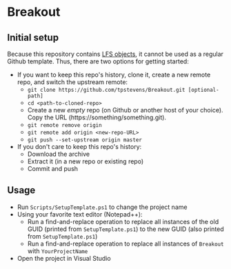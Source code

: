 # Breakout

## Initial setup

Because this repository contains [LFS objects](https://docs.github.com/en/repositories/working-with-files/managing-large-files/about-git-large-file-storage), it cannot be used as a regular Github template. Thus, there are two options for getting started:
- If you want to keep this repo's history, clone it, create a new remote repo, and switch the upstream remote:
    - `git clone https://github.com/tpstevens/Breakout.git [optional-path]`
    - `cd <path-to-cloned-repo>`
    - Create a new *empty* repo (on Github or another host of your choice). Copy the URL (https://something/something.git).
    - `git remote remove origin`
    - `git remote add origin <new-repo-URL>`
    - `git push --set-upstream origin master`
- If you don't care to keep this repo's history:
    - Download the archive
    - Extract it (in a new repo or existing repo)
    - Commit and push

## Usage

- Run `Scripts/SetupTemplate.ps1` to change the project name
- Using your favorite text editor (Notepad++):
    - Run a find-and-replace operation to replace all instances of the old GUID (printed from `SetupTemplate.ps1`) to the new GUID (also printed from `SetupTemplate.ps1`)
    - Run a find-and-replace operation to replace all instances of `Breakout` with `YourProjectName`
- Open the project in Visual Studio
